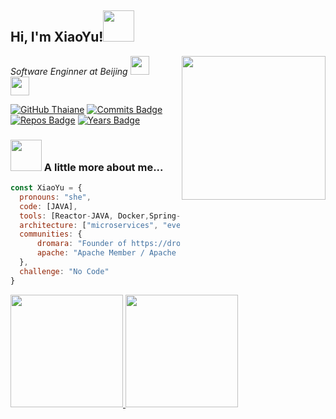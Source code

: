 <h2> Hi, I'm XiaoYu!<img src="https://media.giphy.com/media/mGcNjsfWAjY5AEZNw6/giphy.gif" width="50"></h2>
<img align='right' src="https://media.giphy.com/media/M9gbBd9nbDrOTu1Mqx/giphy.gif" width="230">
<p><em>Software Enginner at Beijing </a><img src="https://media.giphy.com/media/fYSnHlufseco8Fh93Z/giphy.gif" width="30"></br><img src="https://media.giphy.com/media/WUlplcMpOCEmTGBtBW/giphy.gif" width="30"> 
</em></p>

[![GitHub Thaiane](https://img.shields.io/github/followers/yu199195?label=follow&style=social)](https://github.com/Thaiane)
[![Commits Badge](https://badges.pufler.dev/commits/monthly/yu199195)](https://badges.pufler.dev)
[![Repos Badge](https://badges.pufler.dev/repos/yu199195)](https://badges.pufler.dev)
[![Years Badge](https://badges.pufler.dev/years/yu199195)](https://badges.pufler.dev)

### <img src="https://media.giphy.com/media/VgCDAzcKvsR6OM0uWg/giphy.gif" width="50"> A little more about me...  

```javascript
const XiaoYu = {
  pronouns: "she",
  code: [JAVA],
  tools: [Reactor-JAVA, Docker,Spring-Boot,Spring-Cloud],
  architecture: ["microservices", "event-driven", "design system pattern"],
  communities: {
      dromara: "Founder of https://dromara.org, author to hmily, raincat, myth",
      apache: "Apache Member / Apache ShenYu Founder, V.P. and Chair of PMC",
  },
  challenge: "No Code"
}
```

<p align="left">
<a href="https://github.com/yu199195">
  <img height="180em" src="https://github-readme-stats-eight-theta.vercel.app/api/top-langs/?username=yu199195&layout=compact&langs_count=10&theme=buefy"/>
  <img height="180em" src="https://github-readme-stats-eight-theta.vercel.app/api?username=yu199195&show_icons=true&theme=buefy&include_all_commits=true&count_private=true"/>
</a>
</p>


